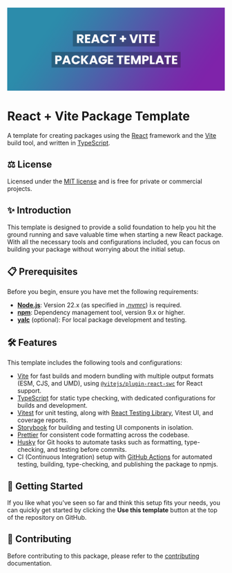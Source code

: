 ![React + Vite Package Template](https://raw.githubusercontent.com/andrewdyer/public-assets/refs/heads/main/images/covers/react-vite-package-template.png)

# React + Vite Package Template

A template for creating packages using the [React](https://react.dev/) framework and the [Vite](https://vitejs.dev/) build tool, and written in [TypeScript](https://www.typescriptlang.org/).

## ⚖️ License

Licensed under the [MIT license](https://opensource.org/licenses/MIT) and is free for private or commercial projects.

## ✨ Introduction

This template is designed to provide a solid foundation to help you hit the ground running and save valuable time when starting a new React package. With all the necessary tools and configurations included, you can focus on building your package without worrying about the initial setup.

## 📋 Prerequisites

Before you begin, ensure you have met the following requirements:

- **[Node.js](https://nodejs.org/)**: Version 22.x (as specified in [.nvmrc](.nvmrc)) is required.
- **[npm](https://www.npmjs.com/)**: Dependency management tool, version 9.x or higher.
- **[yalc](https://github.com/wclr/yalc)** (optional): For local package development and testing.

## 🛠️ Features

This template includes the following tools and configurations:

- [Vite](https://vitejs.dev/) for fast builds and modern bundling with multiple output formats (ESM, CJS, and UMD), using [`@vitejs/plugin-react-swc`](https://www.npmjs.com/package/@vitejs/plugin-react-swc) for React support.
- [TypeScript](https://www.typescriptlang.org/) for static type checking, with dedicated configurations for builds and development.
- [Vitest](https://vitest.dev/) for unit testing, along with [React Testing Library](https://testing-library.com/docs/react-testing-library/intro/), Vitest UI, and coverage reports.
- [Storybook](https://storybook.js.org/) for building and testing UI components in isolation.
- [Prettier](https://prettier.io/) for consistent code formatting across the codebase.
- [Husky](https://typicode.github.io/husky/#/) for Git hooks to automate tasks such as formatting, type-checking, and testing before commits.
- CI (Continuous Integration) setup with [GitHub Actions](https://github.com/features/actions) for automated testing, building, type-checking, and publishing the package to npmjs.

## 🚀 Getting Started

If you like what you've seen so far and think this setup fits your needs, you can quickly get started by clicking the **Use this template** button at the top of the repository on GitHub.

## 🤝 Contributing

Before contributing to this package, please refer to the [contributing](./CONTRIBUTING.md) documentation.
